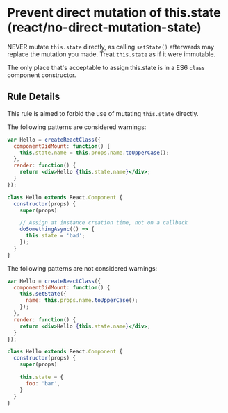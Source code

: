 # Prevent direct mutation of this.state (react/no-direct-mutation-state)

NEVER mutate `this.state` directly, as calling `setState()` afterwards may replace
the mutation you made. Treat `this.state` as if it were immutable.

The only place that's acceptable to assign this.state is in a ES6 `class` component constructor.

## Rule Details

This rule is aimed to forbid the use of mutating `this.state` directly.

The following patterns are considered warnings:

```jsx
var Hello = createReactClass({
  componentDidMount: function() {
    this.state.name = this.props.name.toUpperCase();
  },
  render: function() {
    return <div>Hello {this.state.name}</div>;
  }
});

class Hello extends React.Component {
  constructor(props) {
    super(props)

    // Assign at instance creation time, not on a callback
    doSomethingAsync(() => {
      this.state = 'bad';
    });
  }
}
```


The following patterns are not considered warnings:

```jsx
var Hello = createReactClass({
  componentDidMount: function() {
    this.setState({
      name: this.props.name.toUpperCase();
    });
  },
  render: function() {
    return <div>Hello {this.state.name}</div>;
  }
});

class Hello extends React.Component {
  constructor(props) {
    super(props)

    this.state = {
      foo: 'bar',
    }
  }
}
```
